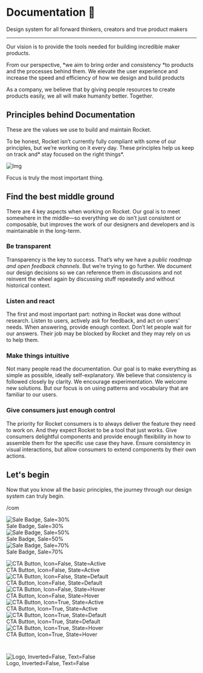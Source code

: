 
# Documentation 🚀

Design system for all forward thinkers, creators and true product makers

---

Our vision is to provide the tools needed for building incredible maker products.

From our perspective, *we aim to bring order and consistency *to products and the processes behind them. We elevate the user experience and increase the speed and efficiency of how we design and build products

As a company, we believe that by giving people resources to create products easily, we all will make humanity better. Together.

## Principles behind Documentation

These are the values we use to build and maintain Rocket.

To be honest, Rocket isn’t currently fully compliant with some of our principles, but we’re working on it every day. These principles help us keep on track and* stay focused on the right things*.

![Img](https://studio-assets.supernova.io/design-systems/14533/9289758a-6300-472a-bbc6-a57098081abf.jpeg?Expires=1990828800&Policy=eyJTdGF0ZW1lbnQiOlt7IlJlc291cmNlIjoiaHR0cHM6Ly9zdHVkaW8tYXNzZXRzLnN1cGVybm92YS5pby9kZXNpZ24tc3lzdGVtcy8xNDUzMy85Mjg5NzU4YS02MzAwLTQ3MmEtYmJjNi1hNTcwOTgwODFhYmYuanBlZyIsIkNvbmRpdGlvbiI6eyJEYXRlTGVzc1RoYW4iOnsiQVdTOkVwb2NoVGltZSI6MTk5MDgyODgwMH19fV19&Signature=E9DL6D-ZtS~4qaH18y5tnHC4gtpQUzZb85NmDFMuezn~MaWHPSumzBv6tXkxGqSgGyKh~9FaYnbfHkcJhU~4F~jdbuY70gbRxUpvnBtyCpz8o0mci-d2A9WoIZ3RGl11izD3c2WMfUaKhSaFlUw8cTGP-9vrqeUi58O2P4zYT9eAeyvOIFzQXgIgljhxiB9mIVU5a4j1vDL8ntJpagEZukKRskOgMrrB4LNQ-nRsvXFF7W5C5EkdoZPZf4jFxcQu2Yj6M9-bqNBXubYMsYYhEXqvqUOAnYVaE59E5PSSe43HKv2gp1ajSJ3ttHtTtCITO8Vyfh1FoTl03Z18ki8iZg__&Key-Pair-Id=APKAJGK34LCCAUR7N6LA)

Focus is truly the most important thing.

## Find the best middle ground

There are 4 key aspects when working on Rocket. Our goal is to meet somewhere in the middle—so everything we do isn’t just consistent or composable, but improves the work of our designers and developers and is maintainable in the long-term.

### Be transparent

Transparency is the key to success. That’s why we have a *public roadmap and open feedback channels*. But we’re trying to go further. We document our design decisions so we can reference them in discussions and not reinvent the wheel again by discussing stuff repeatedly and without historical context.

### Listen and react

The first and most important part: nothing in Rocket was done without research. Listen to users, actively ask for feedback, and act on users’ needs. When answering, provide enough context. Don’t let people wait for our answers. Their job may be blocked by Rocket and they may rely on us to help them.

### Make things intuitive

Not many people read the documentation. Our goal is to make everything as simple as possible, ideally self-explanatory. We believe that consistency is followed closely by clarity. We encourage experimentation. We welcome new solutions. But our focus is on using patterns and vocabulary that are familiar to our users.

### Give consumers just enough control

The priority for Rocket consumers is to always deliver the feature they need to work on. And they expect Rocket to be a tool that just works. Give consumers delightful components and provide enough flexibility in how to assemble them for the specific use case they have. Ensure consistency in visual interactions, but allow consumers to extend components by their own actions.

## Let's begin

Now that you know all the basic principles, the journey through our design system can truly begin.

/com

  
![Sale Badge, Sale=30%](https://studio-assets.supernova.io/design-systems/14533/eec01f6d-a71c-44c5-ac69-65998105aa77.png?Expires=1990828800&Policy=eyJTdGF0ZW1lbnQiOlt7IlJlc291cmNlIjoiaHR0cHM6Ly9zdHVkaW8tYXNzZXRzLnN1cGVybm92YS5pby9kZXNpZ24tc3lzdGVtcy8xNDUzMy9lZWMwMWY2ZC1hNzFjLTQ0YzUtYWM2OS02NTk5ODEwNWFhNzcucG5nIiwiQ29uZGl0aW9uIjp7IkRhdGVMZXNzVGhhbiI6eyJBV1M6RXBvY2hUaW1lIjoxOTkwODI4ODAwfX19XX0_&Signature=I7P5aJVOuJDS-xh12pQ9o07tp2A0Pfyyg9KwUnS9tCdreqpoUceB8pHwwp7M6enYNiDKZQ7hZpztCRKUhr-8I~f06AsEo2BLpAkAwpNIjGii~TLT6srYGYdr7gs7lR9tZTwaHoGET1Gq5pJG0onx86lL9uKBAtXJWnhXpBxmTqwOwg9oA7gMyGejDJUKCb90j0nGpqfJseo50hRf9frymAexXP9eZBmxMXqItger6~popr~2~KdCgFB8OLqMvOeDRV8j5NKLBR-XfmXqvO-4AUm-F7lrUc3lIWt-5hNQ5kSDigLZeIKma6bjqAsCRBqCWESPeVehE~Azk9SNwqX3ag__&Key-Pair-Id=APKAJGK34LCCAUR7N6LA)  
Sale Badge, Sale=30%  
![Sale Badge, Sale=50%](https://studio-assets.supernova.io/design-systems/14533/54716eff-01d6-4043-8dde-d93da5759b3b.png?Expires=1990828800&Policy=eyJTdGF0ZW1lbnQiOlt7IlJlc291cmNlIjoiaHR0cHM6Ly9zdHVkaW8tYXNzZXRzLnN1cGVybm92YS5pby9kZXNpZ24tc3lzdGVtcy8xNDUzMy81NDcxNmVmZi0wMWQ2LTQwNDMtOGRkZS1kOTNkYTU3NTliM2IucG5nIiwiQ29uZGl0aW9uIjp7IkRhdGVMZXNzVGhhbiI6eyJBV1M6RXBvY2hUaW1lIjoxOTkwODI4ODAwfX19XX0_&Signature=dqdJJMPvlkReCWhB15-TOswTw1jRapG5oqRV2lvVAtxb~yiNrvAPTxjB9TDQNft-t5b-qV7dX6ydUQr3Co1l5xCs73tXDi7~EBOuKCG~-b9-4rpuY3HYI0XQqcVjw1tJurl6JsaF9yfOU~~Hj-T5NU5N97K05Txg7WAcGhK1haGKu7RN7euKmiGNac0G4MQVUi7hDlYS1Mrt-cwtDIM9TfOnbcNtce7fRbV9p5T3bM~fNSnzQ~eVNWn4OcjWQqsI1Jv3-M6sbV5fKwd5yF7T-IBSQTAWsUqV8gwpJXG-dqV3wntSC5THU5jRHnZRLSEFEXIqoKub9505JcO~dswD~g__&Key-Pair-Id=APKAJGK34LCCAUR7N6LA)  
Sale Badge, Sale=50%  
![Sale Badge, Sale=70%](https://studio-assets.supernova.io/design-systems/14533/5d1683b6-6ec4-4dba-a696-caaffa8c48d9.png?Expires=1990828800&Policy=eyJTdGF0ZW1lbnQiOlt7IlJlc291cmNlIjoiaHR0cHM6Ly9zdHVkaW8tYXNzZXRzLnN1cGVybm92YS5pby9kZXNpZ24tc3lzdGVtcy8xNDUzMy81ZDE2ODNiNi02ZWM0LTRkYmEtYTY5Ni1jYWFmZmE4YzQ4ZDkucG5nIiwiQ29uZGl0aW9uIjp7IkRhdGVMZXNzVGhhbiI6eyJBV1M6RXBvY2hUaW1lIjoxOTkwODI4ODAwfX19XX0_&Signature=AYSk4xalA3S3WRClkK4Ui4lRvs68RxEGCcIkE3sQf48DTdH5FESJX06aaE4gnu-EIqbud226WAvTrWm5ThMR-XZO35s33NFmhE738Np9k-4Y9OHlDJig653nnE6wFhsi5ito1cL7eIywt9P0Gz2jD-8ZuxIvJSIfk9FfLF0SWJY35Y5UWY0QzJA-7KYIlLKJusuRHpAnN8m4glskZ3ENI~iiuNbnUzArflzM-Tkvm-JWscmo-oPgOf7YIPrkYNQ0DKFSxryZBAgf2JELstN9QAhoZ3B9k9mKxNYzS66NyE~Mru2NXk-n919ndCAXLMzNo85O8-qYO5nuy1bHEqOIxg__&Key-Pair-Id=APKAJGK34LCCAUR7N6LA)  
Sale Badge, Sale=70%  


  
![CTA Button, Icon=False, State=Active](https://studio-assets.supernova.io/design-systems/14533/e01b1f60-4bde-4b28-933c-a3faf8940387.png?Expires=1990828800&Policy=eyJTdGF0ZW1lbnQiOlt7IlJlc291cmNlIjoiaHR0cHM6Ly9zdHVkaW8tYXNzZXRzLnN1cGVybm92YS5pby9kZXNpZ24tc3lzdGVtcy8xNDUzMy9lMDFiMWY2MC00YmRlLTRiMjgtOTMzYy1hM2ZhZjg5NDAzODcucG5nIiwiQ29uZGl0aW9uIjp7IkRhdGVMZXNzVGhhbiI6eyJBV1M6RXBvY2hUaW1lIjoxOTkwODI4ODAwfX19XX0_&Signature=ekEFDpr1MFoIMBQa3rGu~ZBsWiFB23h-~6fm1icGAg9ed9Q03J9ukGD5RYtItAq516HYVvRbadR8FhFtmV7QJbr~DS1vITKoWv9m2tSqOlUzAstFP9wh4mpN77RNcb7WKrFdFc5CnbfCsCJmr1Fj884PR8a1xVytnprZaJ-O-QYCpVercOxMOGVRaajaECXcARwpaWUBsw-Bq0xXanJ3B1IQnRFkMkSlZZN7b0S9V7L53KAu5mO77vxgnfEIqtO8iBJjR2pCsDYYgONbgwWFmE07fwOBcdeKVQAdkuOXQwzzVmwTYA9ELF0SdwER5FRauaqT54eUVGYNVRdDQw8Dvg__&Key-Pair-Id=APKAJGK34LCCAUR7N6LA)  
CTA Button, Icon=False, State=Active  
![CTA Button, Icon=False, State=Default](https://studio-assets.supernova.io/design-systems/14533/8174c29e-16c6-4c1d-ba3c-25a7cf0ebcbf.png?Expires=1990828800&Policy=eyJTdGF0ZW1lbnQiOlt7IlJlc291cmNlIjoiaHR0cHM6Ly9zdHVkaW8tYXNzZXRzLnN1cGVybm92YS5pby9kZXNpZ24tc3lzdGVtcy8xNDUzMy84MTc0YzI5ZS0xNmM2LTRjMWQtYmEzYy0yNWE3Y2YwZWJjYmYucG5nIiwiQ29uZGl0aW9uIjp7IkRhdGVMZXNzVGhhbiI6eyJBV1M6RXBvY2hUaW1lIjoxOTkwODI4ODAwfX19XX0_&Signature=kflj4N1e3A~4tH4jTHwWp~YGARhGtuP0uw4gpVnA~Uwhh2cL832TrUQtfui3pTwbD97F2pwBw4q5cVrT~F2QtvU10XZOQFCIsrj776KO3dXPr7aHk6lY4BGYsD96tzuVEKXamm-ksymEtCpkioGBhO3GqTwjxryHe6SGWzuZHHFM-BMcFsdApJaonMRvukjnnXdGDd~gGUrFTSHz3t80m8MaEpRIi5HlNS6L3XaXJfsek-tTBaSp4M7~7pEnqoxq5S1lEEFiFpAmXeZgsV052---bQqf4z917n~ZQAPoJvmhpzJ4oO3pjgy6CWuAg0B3BO7FZWiuBtu8MGOfQqwCxA__&Key-Pair-Id=APKAJGK34LCCAUR7N6LA)  
CTA Button, Icon=False, State=Default  
![CTA Button, Icon=False, State=Hover](https://studio-assets.supernova.io/design-systems/14533/76bcfd60-0bbe-4bba-81e4-d1cb3b69f45f.png?Expires=1990828800&Policy=eyJTdGF0ZW1lbnQiOlt7IlJlc291cmNlIjoiaHR0cHM6Ly9zdHVkaW8tYXNzZXRzLnN1cGVybm92YS5pby9kZXNpZ24tc3lzdGVtcy8xNDUzMy83NmJjZmQ2MC0wYmJlLTRiYmEtODFlNC1kMWNiM2I2OWY0NWYucG5nIiwiQ29uZGl0aW9uIjp7IkRhdGVMZXNzVGhhbiI6eyJBV1M6RXBvY2hUaW1lIjoxOTkwODI4ODAwfX19XX0_&Signature=UbYj1x4HUldtP8h8c9SbWPhasMoRQFOwpJlAKJpwYBJ0V2wDMXx1JJ1YGAhIgRRyW63ftlGSbbqcNqWqB465vtRO~raPX6HirFCLYanUlOMteoFHbmWS~-iyo~yboX6iZVxiLaG~sFS6HgChXJzqGVo~BdeDT2rONn9eXXbzSRHlpc2D6usRl3YsBbZgEjrSfJLYrkbVeIBarKfSx6-GWFXteIxLC0juhi6wF8He9QTn4xoQx75NTkstQQ03oHqoqwdmFtJAyym-QUQQc6czsTh5XtTcJEkjyrOl1PX8d~XpPB1o4hHxhH7S2PeJ7H~7J5AKDgYH2pLGjhRCmHC0JA__&Key-Pair-Id=APKAJGK34LCCAUR7N6LA)  
CTA Button, Icon=False, State=Hover  
![CTA Button, Icon=True, State=Active](https://studio-assets.supernova.io/design-systems/14533/10839e63-eeaa-42df-955e-88b72989af5d.png?Expires=1990828800&Policy=eyJTdGF0ZW1lbnQiOlt7IlJlc291cmNlIjoiaHR0cHM6Ly9zdHVkaW8tYXNzZXRzLnN1cGVybm92YS5pby9kZXNpZ24tc3lzdGVtcy8xNDUzMy8xMDgzOWU2My1lZWFhLTQyZGYtOTU1ZS04OGI3Mjk4OWFmNWQucG5nIiwiQ29uZGl0aW9uIjp7IkRhdGVMZXNzVGhhbiI6eyJBV1M6RXBvY2hUaW1lIjoxOTkwODI4ODAwfX19XX0_&Signature=Yn8mHozk9Bd1HO-Elg7lD4OM1P0Ib~XbvT~H5DfS0LQsffWSfFjwhleA80qdvgcnf2dn7B68wb-67~7s2h4P4ph3ZcJp8YMXB1ecp1-iaoPwlskzTcF5t~QJfSW3MGP5QaWVr88enZFkGIGsrYMazJYaedZ0v5FtZmiCAdbQ6lz8rJMjl9Qp6sQ4r15H8UTjVt0yrqJMkxrsM-ZpV3qRDy0OSwytUIQkUnmdUxL-y1vU-XneKPjt5DbPkYlKo3kTBKGbQC8767dbq9GvUMHDcGE9SuLg0PHrWg~oUm48IxQg7KNrsUFC87S8U~sN-FikanFzyxNYlQhJlJ2ida5QrA__&Key-Pair-Id=APKAJGK34LCCAUR7N6LA)  
CTA Button, Icon=True, State=Active  
![CTA Button, Icon=True, State=Default](https://studio-assets.supernova.io/design-systems/14533/70cf5d04-3765-4ed3-ab8c-1863d0f02c22.png?Expires=1990828800&Policy=eyJTdGF0ZW1lbnQiOlt7IlJlc291cmNlIjoiaHR0cHM6Ly9zdHVkaW8tYXNzZXRzLnN1cGVybm92YS5pby9kZXNpZ24tc3lzdGVtcy8xNDUzMy83MGNmNWQwNC0zNzY1LTRlZDMtYWI4Yy0xODYzZDBmMDJjMjIucG5nIiwiQ29uZGl0aW9uIjp7IkRhdGVMZXNzVGhhbiI6eyJBV1M6RXBvY2hUaW1lIjoxOTkwODI4ODAwfX19XX0_&Signature=dE80jD5pcL6eOurkTX3eJ-DNHKgmHBOK3SxMtFY~rZmqwNe-jxs4Bp9tDEgDYEBOaZ4FPVRWHxxeXba6p5LVcCRE5wIailIyDE3OtL4zA8ASgdlIV-8kmLE18wux409C~DkhNxmDdlOPgFV-ZjlE1XGedR65SzbB1gdoX97dJhJdP--IRfbUMQeesw6Ox4ucAxnJULyOZAvzRRR~MteI9hyuoZ3fq5B0bPxYybB3V0JZ9xq0sHejmohhokIV~5J1w7Dmp7v~DVbCCkl0YErDeDqQfp3PlEjQaJDtBedqAxtP-Vgkjnb-9~uszR49fk5PbQ9E94lFhvNe-aSuGhxi4w__&Key-Pair-Id=APKAJGK34LCCAUR7N6LA)  
CTA Button, Icon=True, State=Default  
![CTA Button, Icon=True, State=Hover](https://studio-assets.supernova.io/design-systems/14533/94aa8236-5fd9-4543-bd9a-58ea6d5470db.png?Expires=1990828800&Policy=eyJTdGF0ZW1lbnQiOlt7IlJlc291cmNlIjoiaHR0cHM6Ly9zdHVkaW8tYXNzZXRzLnN1cGVybm92YS5pby9kZXNpZ24tc3lzdGVtcy8xNDUzMy85NGFhODIzNi01ZmQ5LTQ1NDMtYmQ5YS01OGVhNmQ1NDcwZGIucG5nIiwiQ29uZGl0aW9uIjp7IkRhdGVMZXNzVGhhbiI6eyJBV1M6RXBvY2hUaW1lIjoxOTkwODI4ODAwfX19XX0_&Signature=gXt1MdVfrGOaqrqBiQTJOzxwXFeav44ukdYfHZBVljTPfdYqAm-vdRafeHIq~UbJ6Cc7IbJGpw8W2w3Qltchlf-Xe4Sel4tCsodp2TJjuW46UXLEc18JW3omYwxHKP4VtBNaldHy7ziHaY3HAgyh2MzfrY-ZejLgX97EsHC3zIP5XZOqiQQduToznevNubIphySeKTksCF-xaHotkioFmDjH1R9fqY5Sa0tmfFt8iL3QS1pfkvea3zBKviUpxKSDi7dDJQFsTS0WM2JXe0y02WOjjrZOF1Yu-2DGFfcUyzF2AytSlV5fsCY2pSxRRWHm-ArO9Z52UCHjlG0kslK6qQ__&Key-Pair-Id=APKAJGK34LCCAUR7N6LA)  
CTA Button, Icon=True, State=Hover  


```javascript  
  
```

  
![Logo, Inverted=False, Text=False](https://studio-assets.supernova.io/design-systems/14533/ac36e108-3ffe-4342-a40f-acf532527912.png?Expires=1990828800&Policy=eyJTdGF0ZW1lbnQiOlt7IlJlc291cmNlIjoiaHR0cHM6Ly9zdHVkaW8tYXNzZXRzLnN1cGVybm92YS5pby9kZXNpZ24tc3lzdGVtcy8xNDUzMy9hYzM2ZTEwOC0zZmZlLTQzNDItYTQwZi1hY2Y1MzI1Mjc5MTIucG5nIiwiQ29uZGl0aW9uIjp7IkRhdGVMZXNzVGhhbiI6eyJBV1M6RXBvY2hUaW1lIjoxOTkwODI4ODAwfX19XX0_&Signature=maMQdubjZYslAPtIXeMYUiJH1A2l-JxauGXtbUaElI2Z-CSwA54b-3L4P24V~xL1cal4ZIvt-JC9IT1PxIG6abJpVVquYA5YQHqGKEZFxrkuPst6guGIg1KdNZLFKjjy~pAGebKLovUMQtZ8fz3c5y3aZ8Qh0YMw~TsdVqrt0JCafn2fWCSLuwbWREMgXrTdIT9Gg9XrD-ghpoBlYFLDEiuHgGfZZeAwlaPZbQ7jmte2Iaj8lmd-z4OuNf4dUzxOz2pRx7y3iJkWJ4NArZRiCtqHBgA9NJlG0m5Fd2pRTgB48RSZ3649p97sRkf59IyO3B53snl5x8upcNEueYHukQ__&Key-Pair-Id=APKAJGK34LCCAUR7N6LA)  
Logo, Inverted=False, Text=False  


  
  
